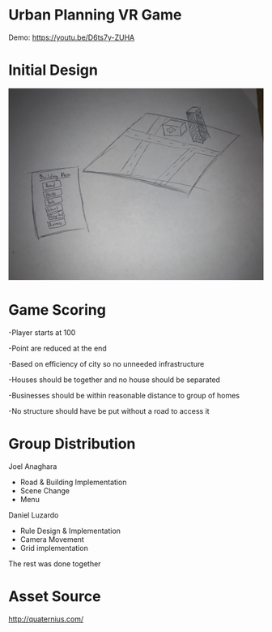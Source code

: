 
# Urban Planning VR Game

Demo: https://youtu.be/D6ts7y-ZUHA 

# Initial Design

![alt text](https://github.com/Luzardo99/CS5331_VR_Proj2/blob/main/IMG_0509.jpg "design1")

# Game Scoring


  -Player starts at 100
  
  -Point are reduced at the end
  
  -Based on efficiency of city so no unneeded infrastructure
  
  -Houses should be together and no house should be separated
  
  -Businesses should be within reasonable distance to group of homes
  
  -No structure should have be put without a road to access it


# Group Distribution
Joel Anaghara
  - Road & Building Implementation
  - Scene Change
  - Menu



Daniel Luzardo
  - Rule Design & Implementation
  - Camera Movement
  - Grid implementation
  
  



The rest was done together

# Asset Source

http://quaternius.com/
